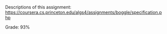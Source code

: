 Descriptions of this assignment:
https://coursera.cs.princeton.edu/algs4/assignments/boggle/specification.php

Grade: 93%

